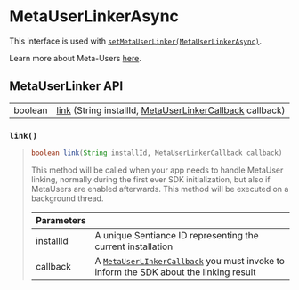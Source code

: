 # MetaUserLinkerAsync

This interface is used with [`setMetaUserLinker(MetaUserLinkerAsync)`](sdkconfig/sdkconfig-builder.md#setmetauserlinker-1).

Learn more about Meta-Users [here](../../appendix/user-linking.md).

## MetaUserLinker API

|  |  |
| :--- | :--- |
| boolean | [link](metauserlinker.md#link) \(String installId, [MetaUserLinkerCallback](metauserlinkercallback.md) callback\) |



### `link()`

> ```java
> boolean link(String installId, MetaUserLinkerCallback callback)
> ```
>
> This method will be called when your app needs to handle MetaUser linking, normally during the first ever SDK initialization, but also if MetaUsers are enabled afterwards. This method will be executed on a background thread.
>
> | Parameters |  |
> | :--- | :--- |
> | installId | A unique Sentiance ID representing the current installation |
> | callback | A [`MetaUserLInkerCallback`](metauserlinkercallback.md) you must invoke to inform the SDK about the linking result |

